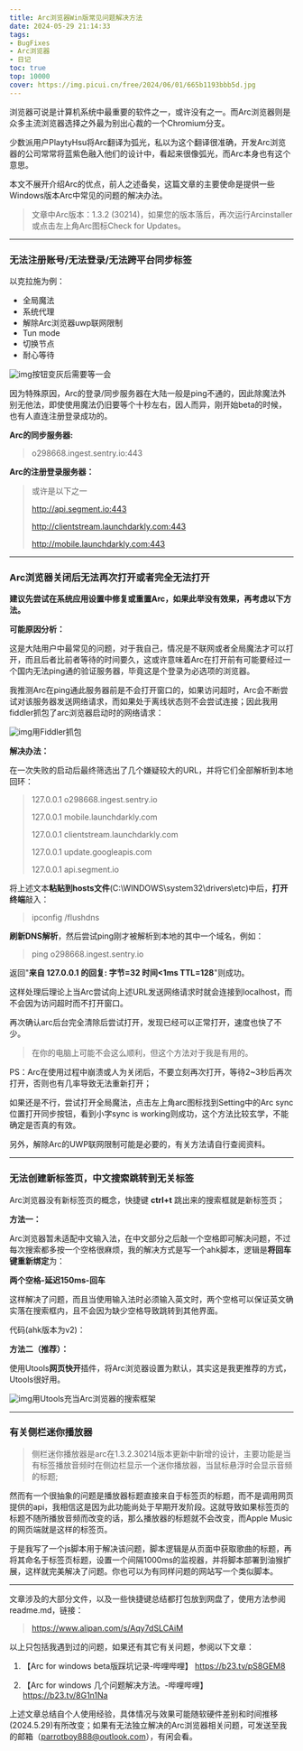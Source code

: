```yaml
---
title: Arc浏览器Win版常见问题解决方法
date: 2024-05-29 21:14:33
tags: 
- BugFixes
- Arc浏览器
- 日记
toc: true
top: 10000
cover: https://img.picui.cn/free/2024/06/01/665b1193bbb5d.jpg
---
```


浏览器可说是计算机系统中最重要的软件之一，或许没有之一。而Arc浏览器则是众多主流浏览器选择之外最为别出心裁的一个Chromium分支。
<!--more-->
少数派用户PlaytyHsu将Arc翻译为弧光，私以为这个翻译很准确，开发Arc浏览器的公司常常将蓝紫色融入他们的设计中，看起来很像弧光，而Arc本身也有这个意思。

本文不展开介绍Arc的优点，前人之述备矣，这篇文章的主要使命是提供一些Windows版本Arc中常见的问题的解决办法。


> 文章中Arc版本：1.3.2 (30214)，如果您的版本落后，再次运行Arcinstaller或点击左上角Arc图标Check for Updates。

---

### 无法注册账号/无法登录/无法跨平台同步标签

以克拉施为例：

- 全局魔法
- 系统代理
- 解除Arc浏览器uwp联网限制
- Tun mode
- 切换节点
- 耐心等待

![img](https://img2.imgtp.com/2024/05/30/NvOzVUvG.png)按钮变灰后需要等一会


因为特殊原因，Arc的登录/同步服务器在大陆一般是ping不通的，因此除魔法外别无他法，即使使用魔法仍旧要等个十秒左右，因人而异，刚开始beta的时候，也有人直连注册登录成功的。

**Arc的同步服务器:**

> o298668.ingest.sentry.io:443

**Arc的注册登录服务器：**

> 或许是以下之一
>
> http://api.segment.io:443
>
> http://clientstream.launchdarkly.com:443
>
> http://mobile.launchdarkly.com:443

---

### Arc浏览器关闭后无法再次打开或者完全无法打开

**建议先尝试在系统应用设置中修复或重置Arc，如果此举没有效果，再考虑以下方法。**

**可能原因分析：**

这是大陆用户中最常见的问题，对于我自己，情况是不联网或者全局魔法才可以打开，而且后者比前者等待的时间要久，这或许意味着Arc在打开前有可能要经过一个国内无法ping通的验证服务器，毕竟这是个登录为必选项的浏览器。

我推测Arc在ping通此服务器前是不会打开窗口的，如果访问超时，Arc会不断尝试对该服务器发送网络请求，而如果处于离线状态则不会尝试连接；因此我用fiddler抓包了arc浏览器启动时的网络请求：

![img](https://img2.imgtp.com/2024/05/30/OraTlS7Q.png)用Fiddler抓包

**解决办法：**

在一次失败的启动后最终筛选出了几个嫌疑较大的URL，并将它们全部解析到本地回环：

> 127.0.0.1 o298668.ingest.sentry.io
>
> 127.0.0.1 mobile.launchdarkly.com
>
> 127.0.0.1 clientstream.launchdarkly.com
>
> 127.0.0.1 update.googleapis.com
>
> 127.0.0.1 api.segment.io

将上述文本**粘贴到hosts文件**(C:\WINDOWS\system32\drivers\etc)中后，**打开终端**敲入：

> ipconfig /flushdns

**刷新DNS解析**，然后尝试ping刚才被解析到本地的其中一个域名，例如：

> ping o298668.ingest.sentry.io

返回"**来自 127.0.0.1 的回复: 字节=32 时间<1ms TTL=128**"则成功。

这样处理后理论上当Arc尝试向上述URL发送网络请求时就会连接到localhost，而不会因为访问超时而不打开窗口。

再次确认arc后台完全清除后尝试打开，发现已经可以正常打开，速度也快了不少。

> 在你的电脑上可能不会这么顺利，但这个方法对于我是有用的。

PS：Arc在使用过程中崩溃或人为关闭后，不要立刻再次打开，等待2~3秒后再次打开，否则也有几率导致无法重新打开；

如果还是不行，尝试打开全局魔法，点击左上角arc图标找到Setting中的Arc sync位置打开同步按钮，看到小字sync is working则成功，这个方法比较玄学，不能确定是否真的有效。

另外，解除Arc的UWP联网限制可能是必要的，有关方法请自行查阅资料。

---

### 无法创建新标签页，中文搜索跳转到无关标签

Arc浏览器没有新标签页的概念，快捷键 **ctrl+t** 跳出来的搜索框就是新标签页；

**方法一：**

Arc浏览器暂未适配中文输入法，在中文部分之后敲一个空格即可解决问题，不过每次搜索都多按一个空格很麻烦，我的解决方式是写一个ahk脚本，逻辑是**将回车键重新绑定**为：

**两个空格-延迟150ms-回车**

这样解决了问题，而且当使用输入法时必须输入英文时，两个空格可以保证英文确实落在搜索框内，且不会因为缺少空格导致跳转到其他界面。

代码(ahk版本为v2)：

**方法二（推荐）：**

使用Utools**网页快开**插件，将Arc浏览器设置为默认，其实这是我更推荐的方式，Utools很好用。


![img](https://img2.imgtp.com/2024/05/30/eOzbP56p.png)用Utools充当Arc浏览器的搜索框架

---

### **有关侧栏迷你播放器**

> 侧栏迷你播放器是arc在1.3.2.30214版本更新中新增的设计，主要功能是当有标签播放音频时在侧边栏显示一个迷你播放器，当鼠标悬浮时会显示音频的标题;

然而有一个很抽象的问题是播放器标题直接来自于标签页的标题，而不是调用网页提供的api，我相信这是因为此功能尚处于早期开发阶段。这就导致如果标签页的标题不随所播放音频而改变的话，那么播放器的标题就不会改变，而Apple Music的网页端就是这样的标签页。

于是我写了一个js脚本用于解决该问题，脚本逻辑是从页面中获取歌曲的标题，再将其命名于标签页标题，设置一个间隔1000ms的监视器，并将脚本部署到油猴扩展，这样就完美解决了问题。你也可以为有同样问题的网站写一个类似脚本。

---

文章涉及的大部分文件，以及一些快捷键总结都打包放到网盘了，使用方法参阅readme.md，链接：

> https://www.alipan.com/s/Aqy7dSLCAiM

以上只包括我遇到过的问题，如果还有其它有关问题，参阅以下文章：

1. 【Arc for windows beta版踩坑记录-哔哩哔哩】 https://b23.tv/pS8GEM8

2. 【Arc for windows 几个问题解决方法。-哔哩哔哩】 https://b23.tv/8G1n1Na

    

上述文章总结自个人使用经验，具体情况与效果可能随软硬件差别和时间推移(2024.5.29)有所改变；如果有无法独立解决的Arc浏览器相关问题，可发送至我的邮箱（parrotboy888@outlook.com），有闲会看。
